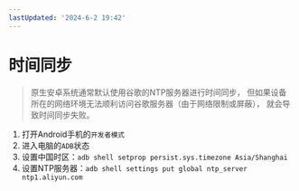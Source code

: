 ```yaml
---
lastUpdated: '2024-6-2 19:42'
---
```


# 时间同步

> 原生安卓系统通常默认使用谷歌的NTP服务器进行时间同步，
> 但如果设备所在的网络环境无法顺利访问谷歌服务器（由于网络限制或屏蔽），
> 就会导致时间同步失败。

1. 打开Android手机的```开发者模式```
2. 进入电脑的```ADB```状态
3. 设置中国时区：```adb shell setprop persist.sys.timezone Asia/Shanghai```
4. 设置NTP服务器：```adb shell settings put global ntp_server ntp1.aliyun.com```